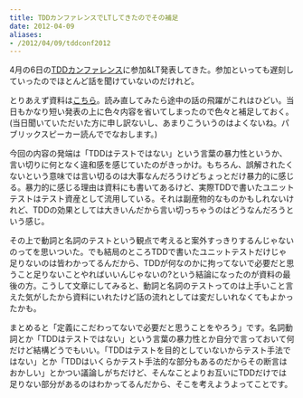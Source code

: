 ```yaml
---
title: TDDカンファレンスでLTしてきたのでその補足
date: 2012-04-09
aliases:
- /2012/04/09/tddconf2012
---
```

4月の6日の<a href='http://atnd.org/events/26808'>TDDカンファレンス</a>に参加&amp;LT発表してきた。参加といっても遅刻していったのでほとんど話を聞けていないのだけれど。

とりあえず資料は<a href='http://ukstudio.github.com/tddconf_20120406/'>こちら</a>。読み直してみたら途中の話の飛躍がこれはひどい。当日もかなり短い発表の上に色々内容を省いてしまったので色々と補足しておく。(当日聞いていただいた方に申し訳ないし、あまりこういうのはよくないね。パブリックスピーカー読んででなおします。)

今回の内容の発端は「TDDはテストではない」という言葉の暴力性というか、言い切りに何となく違和感を感じていたのがきっかけ。もちろん、誤解されたくないという意味では言い切るのは大事なんだろうけどちょっとだけ暴力的に感じる。暴力的に感じる理由は資料にも書いてあるけど、実際TDDで書いたユニットテストはテスト資産として流用している。それは副産物的なものかもしれないけれど、TDDの効果としては大きいんだから言い切っちゃうのはどうなんだろうという感じ。

その上で動詞と名詞のテストという観点で考えると案外すっきりするんじゃないのってを思いついた。でも結局のところTDDで書いたユニットテストだけじゃ足りないのは皆わかってるんだから、TDDが何なのかに拘ってないで必要だと思うこと足りないことやればいいんじゃないの?という結論になったのが資料の最後の方。こうして文章にしてみると、動詞と名詞のテストってのは上手いこと言えた気がしたから資料にいれたけど話の流れとしては変だしいれなくてもよかったかも。

まとめると「定義にこだわってないで必要だと思うことをやろう」です。名詞動詞とか「TDDはテストではない」という言葉の暴力性とか自分で言っておいて何だけど結構どうでもいい。「TDDはテストを目的としていないからテスト手法ではない」とか「TDDはいくらかテスト手法的な部分もあるのだからその断言はおかしい」とかつい議論しがちだけど、そんなことよりお互いにTDDだけでは足りない部分があるのはわかってるんだから、そこを考えようよってことです。